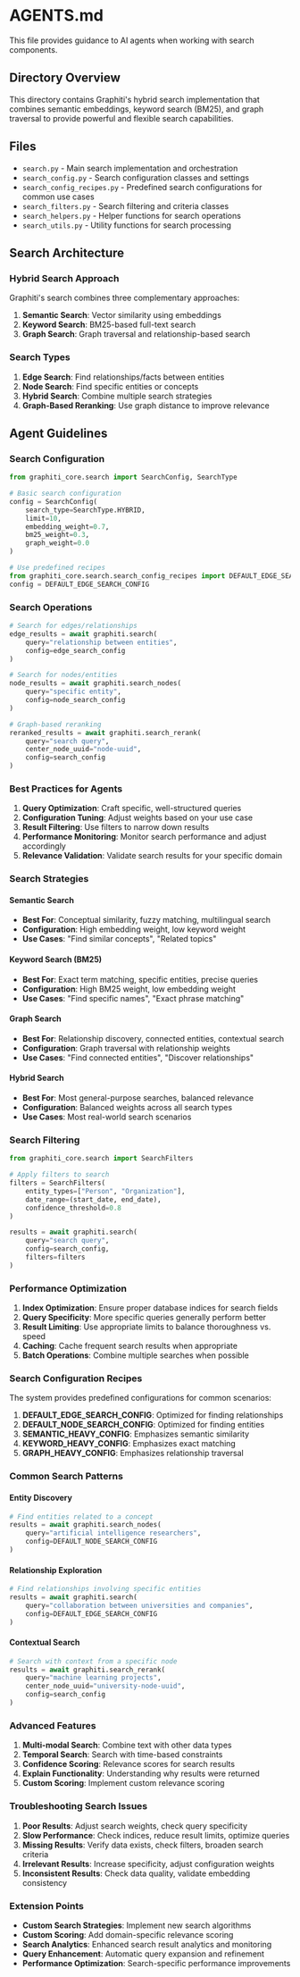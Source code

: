 # AGENTS.md

This file provides guidance to AI agents when working with search components.

## Directory Overview

This directory contains Graphiti's hybrid search implementation that combines semantic embeddings, keyword search (BM25), and graph traversal to provide powerful and flexible search capabilities.

## Files

- `search.py` - Main search implementation and orchestration
- `search_config.py` - Search configuration classes and settings
- `search_config_recipes.py` - Predefined search configurations for common use cases
- `search_filters.py` - Search filtering and criteria classes
- `search_helpers.py` - Helper functions for search operations
- `search_utils.py` - Utility functions for search processing

## Search Architecture

### Hybrid Search Approach

Graphiti's search combines three complementary approaches:

1. **Semantic Search**: Vector similarity using embeddings
2. **Keyword Search**: BM25-based full-text search
3. **Graph Search**: Graph traversal and relationship-based search

### Search Types

1. **Edge Search**: Find relationships/facts between entities
2. **Node Search**: Find specific entities or concepts
3. **Hybrid Search**: Combine multiple search strategies
4. **Graph-Based Reranking**: Use graph distance to improve relevance

## Agent Guidelines

### Search Configuration

```python
from graphiti_core.search import SearchConfig, SearchType

# Basic search configuration
config = SearchConfig(
    search_type=SearchType.HYBRID,
    limit=10,
    embedding_weight=0.7,
    bm25_weight=0.3,
    graph_weight=0.0
)

# Use predefined recipes
from graphiti_core.search.search_config_recipes import DEFAULT_EDGE_SEARCH_CONFIG
config = DEFAULT_EDGE_SEARCH_CONFIG
```

### Search Operations

```python
# Search for edges/relationships
edge_results = await graphiti.search(
    query="relationship between entities",
    config=edge_search_config
)

# Search for nodes/entities
node_results = await graphiti.search_nodes(
    query="specific entity",
    config=node_search_config
)

# Graph-based reranking
reranked_results = await graphiti.search_rerank(
    query="search query",
    center_node_uuid="node-uuid",
    config=search_config
)
```

### Best Practices for Agents

1. **Query Optimization**: Craft specific, well-structured queries
2. **Configuration Tuning**: Adjust weights based on your use case
3. **Result Filtering**: Use filters to narrow down results
4. **Performance Monitoring**: Monitor search performance and adjust accordingly
5. **Relevance Validation**: Validate search results for your specific domain

### Search Strategies

#### Semantic Search
- **Best For**: Conceptual similarity, fuzzy matching, multilingual search
- **Configuration**: High embedding weight, low keyword weight
- **Use Cases**: "Find similar concepts", "Related topics"

#### Keyword Search (BM25)
- **Best For**: Exact term matching, specific entities, precise queries
- **Configuration**: High BM25 weight, low embedding weight
- **Use Cases**: "Find specific names", "Exact phrase matching"

#### Graph Search
- **Best For**: Relationship discovery, connected entities, contextual search
- **Configuration**: Graph traversal with relationship weights
- **Use Cases**: "Find connected entities", "Discover relationships"

#### Hybrid Search
- **Best For**: Most general-purpose searches, balanced relevance
- **Configuration**: Balanced weights across all search types
- **Use Cases**: Most real-world search scenarios

### Search Filtering

```python
from graphiti_core.search import SearchFilters

# Apply filters to search
filters = SearchFilters(
    entity_types=["Person", "Organization"],
    date_range=(start_date, end_date),
    confidence_threshold=0.8
)

results = await graphiti.search(
    query="search query",
    config=search_config,
    filters=filters
)
```

### Performance Optimization

1. **Index Optimization**: Ensure proper database indices for search fields
2. **Query Specificity**: More specific queries generally perform better
3. **Result Limiting**: Use appropriate limits to balance thoroughness vs. speed
4. **Caching**: Cache frequent search results when appropriate
5. **Batch Operations**: Combine multiple searches when possible

### Search Configuration Recipes

The system provides predefined configurations for common scenarios:

1. **DEFAULT_EDGE_SEARCH_CONFIG**: Optimized for finding relationships
2. **DEFAULT_NODE_SEARCH_CONFIG**: Optimized for finding entities
3. **SEMANTIC_HEAVY_CONFIG**: Emphasizes semantic similarity
4. **KEYWORD_HEAVY_CONFIG**: Emphasizes exact matching
5. **GRAPH_HEAVY_CONFIG**: Emphasizes relationship traversal

### Common Search Patterns

#### Entity Discovery
```python
# Find entities related to a concept
results = await graphiti.search_nodes(
    query="artificial intelligence researchers",
    config=DEFAULT_NODE_SEARCH_CONFIG
)
```

#### Relationship Exploration
```python
# Find relationships involving specific entities
results = await graphiti.search(
    query="collaboration between universities and companies",
    config=DEFAULT_EDGE_SEARCH_CONFIG
)
```

#### Contextual Search
```python
# Search with context from a specific node
results = await graphiti.search_rerank(
    query="machine learning projects",
    center_node_uuid="university-node-uuid",
    config=search_config
)
```

### Advanced Features

1. **Multi-modal Search**: Combine text with other data types
2. **Temporal Search**: Search with time-based constraints
3. **Confidence Scoring**: Relevance scores for search results
4. **Explain Functionality**: Understanding why results were returned
5. **Custom Scoring**: Implement custom relevance scoring

### Troubleshooting Search Issues

1. **Poor Results**: Adjust search weights, check query specificity
2. **Slow Performance**: Check indices, reduce result limits, optimize queries
3. **Missing Results**: Verify data exists, check filters, broaden search criteria
4. **Irrelevant Results**: Increase specificity, adjust configuration weights
5. **Inconsistent Results**: Check data quality, validate embedding consistency

### Extension Points

- **Custom Search Strategies**: Implement new search algorithms
- **Custom Scoring**: Add domain-specific relevance scoring
- **Search Analytics**: Enhanced search result analytics and monitoring
- **Query Enhancement**: Automatic query expansion and refinement
- **Performance Optimization**: Search-specific performance improvements